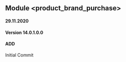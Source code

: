 ## Module <product_brand_purchase>

#### 29.11.2020
#### Version 14.0.1.0.0
#### ADD
Initial Commit
